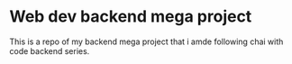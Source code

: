 # Web dev backend mega project 

This is a repo of my backend mega project that i amde following chai with code backend series. 